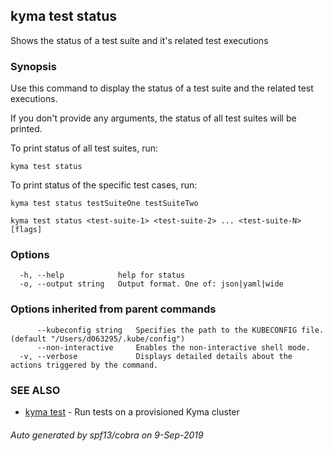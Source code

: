 ## kyma test status

Shows the status of a test suite and it's related test executions

### Synopsis

Use this command to display the status of a test suite and the related test executions.

If you don't provide any arguments, the status of all test suites will be printed.

To print status of all test suites, run:

    kyma test status

To print status of the specific test cases, run:

	kyma test status testSuiteOne testSuiteTwo

```
kyma test status <test-suite-1> <test-suite-2> ... <test-suite-N> [flags]
```

### Options

```
  -h, --help            help for status
  -o, --output string   Output format. One of: json|yaml|wide
```

### Options inherited from parent commands

```
      --kubeconfig string   Specifies the path to the KUBECONFIG file. (default "/Users/d063295/.kube/config")
      --non-interactive     Enables the non-interactive shell mode.
  -v, --verbose             Displays detailed details about the actions triggered by the command.
```

### SEE ALSO

* [kyma test](kyma_test.md)	 - Run tests on a provisioned Kyma cluster

###### Auto generated by spf13/cobra on 9-Sep-2019
